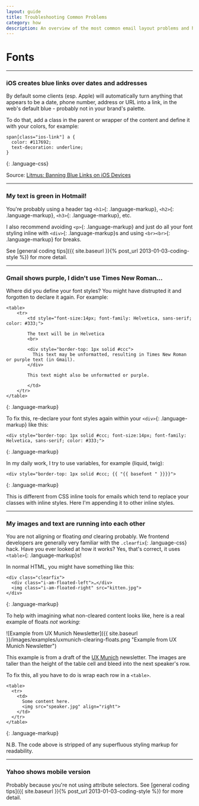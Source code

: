 ```yaml
---
layout: guide
title: Troubleshooting Common Problems
category: how
description: An overview of the most common email layout problems and how to fix them
---
```


# Fonts

----

### iOS creates blue links over dates and addresses

By default some clients (esp. Apple) will automatically turn anything that appears to be a date, phone number, address or URL into a link, in the web's default blue - probably not in your brand's palette.

To do that, add a class in the parent or wrapper of the content and define it with your colors, for example:

    span[class="ios-link"] a {
      color: #117692;
      text-decoration: underline;
    }
{: .language-css}

Source: [Litmus: Banning Blue Links on iOS Devices](https://litmus.com/blog/remove-blue-links-ios)

----

### My text is green in Hotmail!

You're probably using a header tag `<h1>`{: .language-markup}, `<h2>`{: .language-markup}, `<h3>`{: .language-markup}, etc.

I also recommend avoiding `<p>`{: .language-markup} and just do all your font styling inline with `<div>`{: .language-markup}s and using `<br><br>`{: .language-markup} for breaks.

See [general coding tips]({{ site.baseurl }}{% post_url 2013-01-03-coding-style %}) for more detail.

----

### Gmail shows purple, I didn't use Times New Roman…

Where did you define your font styles? You might have distrupted it and forgotten to declare it again. For example:

    <table>
        <tr>
            <td style="font-size:14px; font-family: Helvetica, sans-serif; color: #333;">

            The text will be in Helvetica
            <br>

            <div style="border-top: 1px solid #ccc">
              This text may be unformatted, resulting in Times New Roman or purple text (in Gmail).
            </div>

            This text might also be unformatted or purple.

            </td>
        </tr>
    </table>
{: .language-markup}

To fix this, re-declare your font styles again within your `<div>`{: .language-markup} like this:

    <div style="border-top: 1px solid #ccc; font-size:14px; font-family: Helvetica, sans-serif; color: #333;">
{: .language-markup}

In my daily work, I try to use variables, for example (liquid, twig):

    <div style="border-top: 1px solid #ccc; {{ "{{ basefont " }}}}">
{: .language-markup}

This is different from CSS inline tools for emails which tend to replace your classes with inline styles. Here I'm appending it to other inline styles.

----

### My images and text are running into each other

You are not aligning or floating *and* clearing probably. We frontend developers are generally very familiar with the `.clearfix`{: .language-css} hack. Have you ever looked at how it works? Yes, that's correct, it uses `<table>`{: .language-markup}s!

In normal HTML, you might have something like this:

    <div class="clearfix">
      <div class="i-am-floated-left">…</div>
      <img class="i-am-floated-right" src="kitten.jpg">
    </div>
{: .language-markup}

To help with imagining what non-cleared content looks like, here is a real example of floats *not working*:

![Example from UX Munich Newsletter]({{ site.baseurl }}/images/examples/uxmunich-clearing-floats.png "Example from UX Munich Newsletter")

This example is from a draft of the [UX Munich](http://uxmunich.com/) newsletter. The images are taller than the height of the table cell and bleed into the next speaker's row.

To fix this, all you have to do is wrap each row in a `<table>`.

    <table>
      <tr>
        <td>
          Some content here.
          <img src="speaker.jpg" align="right">
        </td>
      </tr>
    </table>
{: .language-markup}

N.B. The code above is stripped of any superfluous styling markup for readability.

----

### Yahoo shows mobile version

Probably because you're not using attribute selectors. See [general coding tips]({{ site.baseurl }}{% post_url 2013-01-03-coding-style %}) for more detail.
